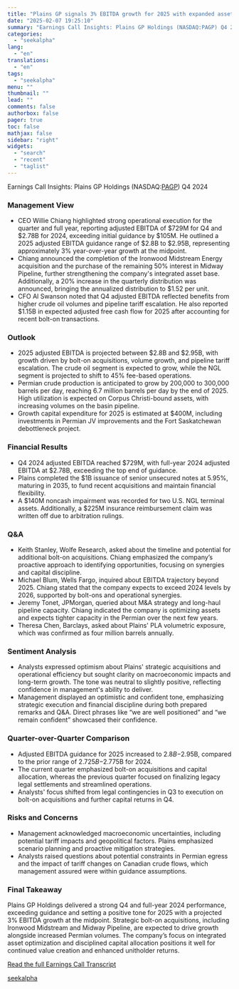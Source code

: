 ```yaml
---
title: "Plains GP signals 3% EBITDA growth for 2025 with expanded asset base"
date: "2025-02-07 19:25:10"
summary: "Earnings Call Insights: Plains GP Holdings (NASDAQ:PAGP) Q4 2024 Management View CEO Willie Chiang highlighted strong operational execution for the quarter and full year, reporting adjusted EBITDA of $729M for Q4 and $2.78B for 2024, exceeding initial guidance by $105M. He outlined a 2025 adjusted EBITDA guidance range of $2.8B..."
categories:
  - "seekalpha"
lang:
  - "en"
translations:
  - "en"
tags:
  - "seekalpha"
menu: ""
thumbnail: ""
lead: ""
comments: false
authorbox: false
pager: true
toc: false
mathjax: false
sidebar: "right"
widgets:
  - "search"
  - "recent"
  - "taglist"
---
```


Earnings Call Insights: Plains GP Holdings (NASDAQ:[PAGP](https://seekingalpha.com/symbol/PAGP "Plains GP Holdings, L.P. Class A Shares")) Q4 2024

### Management View

* CEO Willie Chiang highlighted strong operational execution for the quarter and full year, reporting adjusted EBITDA of $729M for Q4 and $2.78B for 2024, exceeding initial guidance by $105M. He outlined a 2025 adjusted EBITDA guidance range of $2.8B to $2.95B, representing approximately 3% year-over-year growth at the midpoint.
* Chiang announced the completion of the Ironwood Midstream Energy acquisition and the purchase of the remaining 50% interest in Midway Pipeline, further strengthening the company's integrated asset base. Additionally, a 20% increase in the quarterly distribution was announced, bringing the annualized distribution to $1.52 per unit.
* CFO Al Swanson noted that Q4 adjusted EBITDA reflected benefits from higher crude oil volumes and pipeline tariff escalation. He also reported $1.15B in expected adjusted free cash flow for 2025 after accounting for recent bolt-on transactions.

### Outlook

* 2025 adjusted EBITDA is projected between $2.8B and $2.95B, with growth driven by bolt-on acquisitions, volume growth, and pipeline tariff escalation. The crude oil segment is expected to grow, while the NGL segment is projected to shift to 45% fee-based operations.
* Permian crude production is anticipated to grow by 200,000 to 300,000 barrels per day, reaching 6.7 million barrels per day by the end of 2025. High utilization is expected on Corpus Christi-bound assets, with increasing volumes on the basin pipeline.
* Growth capital expenditure for 2025 is estimated at $400M, including investments in Permian JV improvements and the Fort Saskatchewan debottleneck project.

### Financial Results

* Q4 2024 adjusted EBITDA reached $729M, with full-year 2024 adjusted EBITDA at $2.78B, exceeding the top end of guidance.
* Plains completed the $1B issuance of senior unsecured notes at 5.95%, maturing in 2035, to fund recent acquisitions and maintain financial flexibility.
* A $140M noncash impairment was recorded for two U.S. NGL terminal assets. Additionally, a $225M insurance reimbursement claim was written off due to arbitration rulings.

### Q&A

* Keith Stanley, Wolfe Research, asked about the timeline and potential for additional bolt-on acquisitions. Chiang emphasized the company’s proactive approach to identifying opportunities, focusing on synergies and capital discipline.
* Michael Blum, Wells Fargo, inquired about EBITDA trajectory beyond 2025. Chiang stated that the company expects to exceed 2024 levels by 2026, supported by bolt-ons and operational synergies.
* Jeremy Tonet, JPMorgan, queried about M&A strategy and long-haul pipeline capacity. Chiang indicated the company is optimizing assets and expects tighter capacity in the Permian over the next few years.
* Theresa Chen, Barclays, asked about Plains' PLA volumetric exposure, which was confirmed as four million barrels annually.

### Sentiment Analysis

* Analysts expressed optimism about Plains' strategic acquisitions and operational efficiency but sought clarity on macroeconomic impacts and long-term growth. The tone was neutral to slightly positive, reflecting confidence in management's ability to deliver.
* Management displayed an optimistic and confident tone, emphasizing strategic execution and financial discipline during both prepared remarks and Q&A. Direct phrases like “we are well positioned” and “we remain confident” showcased their confidence.

### Quarter-over-Quarter Comparison

* Adjusted EBITDA guidance for 2025 increased to $2.8B-$2.95B, compared to the prior range of $2.725B-$2.775B for 2024.
* The current quarter emphasized bolt-on acquisitions and capital allocation, whereas the previous quarter focused on finalizing legacy legal settlements and streamlined operations.
* Analysts' focus shifted from legal contingencies in Q3 to execution on bolt-on acquisitions and further capital returns in Q4.

### Risks and Concerns

* Management acknowledged macroeconomic uncertainties, including potential tariff impacts and geopolitical factors. Plains emphasized scenario planning and proactive mitigation strategies.
* Analysts raised questions about potential constraints in Permian egress and the impact of tariff changes on Canadian crude flows, which management assured were within guidance assumptions.

### Final Takeaway

Plains GP Holdings delivered a strong Q4 and full-year 2024 performance, exceeding guidance and setting a positive tone for 2025 with a projected 3% EBITDA growth at the midpoint. Strategic bolt-on acquisitions, including Ironwood Midstream and Midway Pipeline, are expected to drive growth alongside increased Permian volumes. The company’s focus on integrated asset optimization and disciplined capital allocation positions it well for continued value creation and enhanced unitholder returns.

[Read the full Earnings Call Transcript](https://seekingalpha.com/symbol/PAGP/earnings/transcripts)

[seekalpha](https://seekingalpha.com/news/4405194-plains-gp-signals-3-percent-ebitda-growth-for-2025-with-expanded-asset-base)
